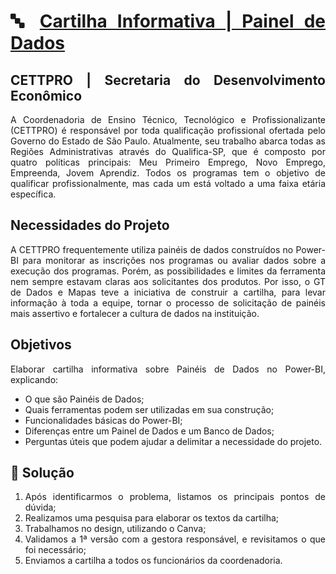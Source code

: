 <div align="justify">

# :abc: [Cartilha Informativa | Painel de Dados](https://github.com/Barbara-Gomes/Guia-Painel-de-Dados/blob/main/CARTILHA_GUIA_PAINEL.pdf)
  
## CETTPRO | Secretaria do Desenvolvimento Econômico
A Coordenadoria de Ensino Técnico, Tecnológico e Profissionalizante (CETTPRO) é responsável por toda qualificação profissional ofertada pelo Governo do Estado de São Paulo. Atualmente, seu trabalho abarca todas as Regiões Administrativas através do Qualifica-SP, que é composto por quatro políticas principais: Meu Primeiro Emprego, Novo Emprego, Empreenda, Jovem Aprendiz. Todos os programas tem o objetivo de qualificar profissionalmente, mas cada um está voltado a uma faixa etária específica.

## Necessidades do Projeto
A CETTPRO frequentemente utiliza painéis de dados construídos no Power-BI para monitorar as inscrições nos programas ou avaliar dados sobre a execução dos programas. Porém, as possibilidades e limites da ferramenta nem sempre estavam claras aos solicitantes dos produtos. Por isso, o GT de Dados e Mapas teve a iniciativa de construir a cartilha, para levar informação à toda a equipe, tornar o processo de solicitação de painéis mais assertivo e fortalecer a cultura de dados na instituição.

## Objetivos
Elaborar cartilha informativa sobre Painéis de Dados no Power-BI, explicando:
* O que são Painéis de Dados;
* Quais ferramentas podem ser utilizadas em sua construção;
* Funcionalidades básicas do Power-BI;
* Diferenças entre um Painel de Dados e um Banco de Dados;
* Perguntas úteis que podem ajudar a delimitar a necessidade do projeto.

## 📝 Solução
1. Após identificarmos o problema, listamos os principais pontos de dúvida;
2. Realizamos uma pesquisa para elaborar os textos da cartilha;
3. Trabalhamos no design, utilizando o Canva;
4. Validamos a 1ª versão com a gestora responsável, e revisitamos o que foi necessário;
5. Enviamos a cartilha a todos os funcionários da coordenadoria.

<div>

